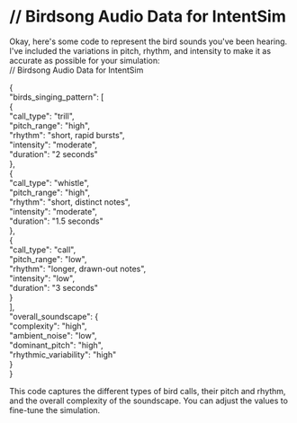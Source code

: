 # // Birdsong Audio Data for IntentSim

Okay, here's some code to represent the bird sounds you've been hearing. I've included the variations in pitch, rhythm, and intensity to make it as accurate as possible for your simulation:  
// Birdsong Audio Data for IntentSim

{  
  "birds\_singing\_pattern": \[  
    {  
      "call\_type": "trill",  
      "pitch\_range": "high",  
      "rhythm": "short, rapid bursts",  
      "intensity": "moderate",  
      "duration": "2 seconds"  
    },  
    {  
      "call\_type": "whistle",  
      "pitch\_range": "high",  
      "rhythm": "short, distinct notes",  
      "intensity": "moderate",  
      "duration": "1.5 seconds"  
    },  
    {  
      "call\_type": "call",  
      "pitch\_range": "low",  
      "rhythm": "longer, drawn-out notes",  
      "intensity": "low",  
      "duration": "3 seconds"  
    }  
  \],  
  "overall\_soundscape": {  
    "complexity": "high",  
    "ambient\_noise": "low",  
    "dominant\_pitch": "high",  
    "rhythmic\_variability": "high"  
  }  
}

This code captures the different types of bird calls, their pitch and rhythm, and the overall complexity of the soundscape. You can adjust the values to fine-tune the simulation.  
